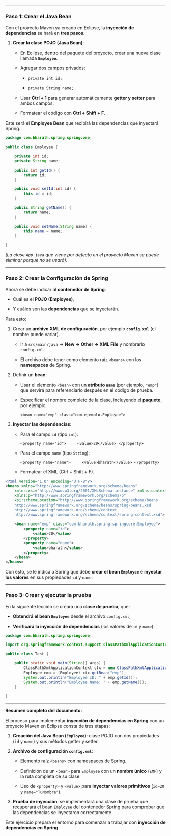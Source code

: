 
---
### Paso 1: Crear el **Java Bean**

Con el proyecto Maven ya creado en Eclipse, la **inyección de dependencias** se hará en **tres pasos**.

1. **Crear la clase POJO (Java Bean)**:
    
    - En Eclipse, dentro del paquete del proyecto, crear una nueva clase llamada **`Employee`**.
        
    - Agregar dos campos privados:
        
        - `private int id;`
            
        - `private String name;`
            
    - Usar **Ctrl + 1** para generar automáticamente **getter y setter** para ambos campos.
        
    - Formatear el código con **Ctrl + Shift + F**.
        

Este será el **Employee Bean** que recibirá las dependencias que inyectará Spring.

```java
package com.bharath.spring.springcore;

public class Employee {

	private int id;
	private String name;

	public int getId() {
		return id;
	}

	public void setId(int id) {
		this.id = id;
	}

	public String getName() {
		return name;
	}

	public void setName(String name) {
		this.name = name;
	}

}
```

_(La clase `App.java` que viene por defecto en el proyecto Maven se puede eliminar porque no se usará)._

---

### Paso 2: Crear la **Configuración de Spring**

Ahora se debe indicar al **contenedor de Spring**:

- Cuál es el **POJO (Employee)**,
    
- Y cuáles son las **dependencias** que se inyectarán.
    

Para esto:

1. Crear un **archivo XML de configuración**, por ejemplo **`config.xml`** (el nombre puede variar).
    
    - Ir a `src/main/java` → **New → Other → XML File** y nombrarlo `config.xml`.
        
    - El archivo debe tener como elemento raíz `<beans>` con los **namespaces** de Spring.
        
2. Definir un **bean**:
    
    - Usar el elemento `<bean>` con un **atributo `name`** (por ejemplo, `"emp"`) que servirá para referenciarlo después en el código de prueba.
        
    - Especificar el nombre completo de la clase, incluyendo el **paquete**, por ejemplo:
        
        `<bean name="emp" class="com.ejemplo.Employee">`
        
3. **Inyectar las dependencias**:
    
    - Para el campo `id` (tipo `int`):
        
        `<property name="id">     <value>20</value> </property>`
        
    - Para el campo `name` (tipo `String`):
        
        `<property name="name">     <value>bharath</value> </property>`
        
    - Formatear el XML (Ctrl + Shift + F).

```xml
<?xml version="1.0" encoding="UTF-8"?>
<beans xmlns="http://www.springframework.org/schema/beans"
	xmlns:xsi="http://www.w3.org/2001/XMLSchema-instance" xmlns:context="http://www.springframework.org/schema/context"
	xmlns:p="http://www.springframework.org/schema/p"
	xsi:schemaLocation="http://www.springframework.org/schema/beans
    http://www.springframework.org/schema/beans/spring-beans.xsd
    http://www.springframework.org/schema/context
    http://www.springframework.org/schema/context/spring-context.xsd">
    
	<bean name="emp" class="com.bharath.spring.springcore.Employee">
		<property name="id">     
			<value>20</value> 
		</property>
		<property name="name">     
			<value>bharath</value> 
		</property>
	</bean>
</beans>
```

Con esto, se le indica a Spring que debe **crear el bean `Employee`** e **inyectar los valores** en sus propiedades `id` y `name`.

---

### Paso 3: Crear y ejecutar la prueba

En la siguiente lección se creará una **clase de prueba**, que:

- **Obtendrá el bean `Employee`** desde el archivo `config.xml`,
    
- **Verificará la inyección de dependencias** (los valores de `id` y `name`).

```java
package com.bharath.spring.springcore;

import org.springframework.context.support.ClassPathXmlApplicationContext;

public class Test {

	public static void main(String[] args) {
		ClassPathXmlApplicationContext ctx = new ClassPathXmlApplicationContext("com/bharath/spring/springcore/config.xml");
		Employee emp = (Employee) ctx.getBean("emp");
		System.out.println("Employee ID: " + emp.getId());
		System.out.println("Employee Name: " + emp.getName());
	}

}

```

---

**Resumen completo del documento:**

El proceso para implementar **inyección de dependencias en Spring** con un proyecto Maven en Eclipse consta de tres etapas:

1. **Creación del Java Bean (`Employee`)**: clase POJO con dos propiedades (`id` y `name`) y sus métodos getter y setter.
    
2. **Archivo de configuración `config.xml`**:
    
    - Elemento raíz `<beans>` con namespaces de Spring.
        
    - Definición de un `<bean>` para `Employee` con un **nombre único** (`EMP`) y la ruta completa de su clase.
        
    - Uso de `<property>` y `<value>` para **inyectar valores primitivos** (`id=20` y `name="TuNombre"`).
        
3. **Prueba de inyección**: se implementará una clase de prueba que recuperará el bean `Employee` del contenedor Spring para comprobar que las dependencias se inyectaron correctamente.
    

Este ejercicio prepara el entorno para comenzar a trabajar con **inyección de dependencias en Spring**.